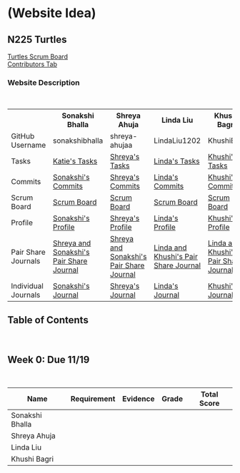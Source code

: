 # (Website Idea) 
## N225 Turtles
  <td><a href="https://github.com/sonakshibhalla/tri2turtles/projects/2">Turtles Scrum Board</a></td>  
  <br>
  <td><a href="https://github.com/sonakshibhalla/tri2turtles/graphs/contributors">Contributors Tab</a></td>
  <br>


### Website Description

<br>
<table>
  <tr>
    <th> </th>
    <th>Sonakshi Bhalla</th>
    <th>Shreya Ahuja</th>
    <th>Linda Liu</th>
    <th>Khushi Bagri</th>
  </tr>
  <tr>
    <td>GitHub Username</td>
    <td>sonakshibhalla</td>
    <td>shreya-ahujaa</td>
    <td>LindaLiu1202</td>
    <td>KhushiB24</td>
  </tr>
  <tr>
    <td>Tasks</td>
    <td><a href=>Katie's Tasks</a></td>
    <td><a href=>Shreya's Tasks</a></td>
    <td><a href=>Linda's Tasks</a></td>
    <td><a href=>Khushi's Tasks</a></td>
   <tr>
    <td>Commits</td>
    <td><a href=>Sonakshi's Commits</a></td>
    <td><a href=>Shreya's Commits</a></td>
    <td><a href=>Linda's Commits</a></td>
    <td><a href=>Khushi's Commits</a></td>
  </tr>
   <tr>
    <td>Scrum Board</td>
     <td><a href=>Scrum Board</a> </td>
     <td><a href=>Scrum Board</a> </td>
     <td><a href=>Scrum Board</a> </td>
     <td><a href=>Scrum Board</a> </td>
  </tr>
   <tr>
    <td>Profile</td>
    <td><a href=>Sonakshi's Profile</a></td>
    <td><a href=>Shreya's Profile</a></td>
    <td><a href=>Linda's Profile</a></td>
    <td><a href=>Khushi's Profile</a></td>
  </tr>
    <tr>
    <td>Pair Share Journals</td>
    <td><a href="">Shreya and Sonakshi's Pair Share Journal</a></td>
    <td><a href="">Shreya and Sonakshi's Pair Share Journal</a></td>
    <td><a href="">Linda and Khushi's Pair Share Journal</a></td>
    <td><a href="">Linda and Khushi's Pair Share Journal</a></td>
  </tr>
   <tr>
    <td>Individual Journals</td>
    <td><a href="">Sonakshi's Journal</a></td>
    <td><a href="">Shreya's Journal</a></td>
    <td><a href="">Linda's Journal</a></td>
    <td><a href="">Khushi's Journal</a></td>
   <tr> 
</table>




## Table of Contents

<br>

## Week 0: Due 11/19
<br>

| Name | Requirement | Evidence | Grade | Total Score |
| ---  | ---         | ---      | ---   | --- |
| Sonakshi Bhalla |  | | | 
| Shreya Ahuja |  | | | 
| Linda Liu |  | | | 
| Khushi Bagri | | | | 
